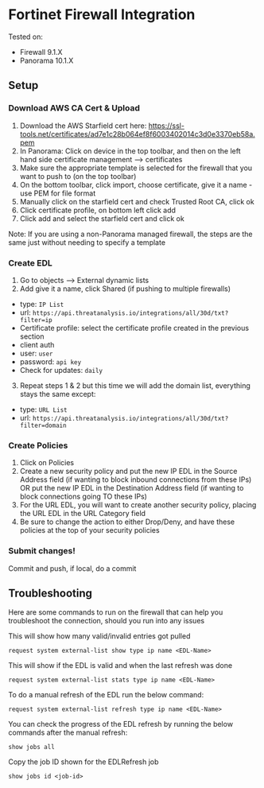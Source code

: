 # Fortinet Firewall Integration

Tested on:
- Firewall 9.1.X
- Panorama 10.1.X

## Setup

### Download AWS CA Cert & Upload

1. Download the AWS Starfield cert here: https://ssl-tools.net/certificates/ad7e1c28b064ef8f6003402014c3d0e3370eb58a.pem
2. In Panorama: Click on device in the top toolbar, and then on the left hand side certificate management --> certificates
3. Make sure the appropriate template is selected for the firewall that you want to push to (on the top toolbar)
4. On the bottom toolbar, click import, choose certificate, give it a name - use PEM for file format
5. Manually click on the starfield cert and check Trusted Root CA, click ok
6. Click certificate profile, on bottom left click add
7. Click add and select the starfield cert and click ok

Note: If you are using a non-Panorama managed firewall, the steps are the same just without needing to specify a template

### Create EDL

1. Go to objects --> External dynamic lists
2. Add give it a name, click Shared (if pushing to multiple firewalls)
- type: `IP List` 
- url: `https://api.threatanalysis.io/integrations/all/30d/txt?filter=ip`
- Certificate profile: select the certificate profile created in the previous section
- client auth
- user: `user`
- password: `api key`
- Check for updates: `daily`
3. Repeat steps 1 & 2 but this time we will add the domain list, everything stays the same except:
- type: `URL List`
- url: `https://api.threatanalysis.io/integrations/all/30d/txt?filter=domain`

### Create Policies

1. Click on Policies
2. Create a new security policy and put the new IP EDL in the Source Address field (if wanting to block inbound connections from these IPs) OR put the new IP EDL in the Destination Address field (if wanting to block connections going TO these IPs)
3. For the URL EDL, you will want to create another security policy, placing the URL EDL in the URL Category field
4. Be sure to change the action to either Drop/Deny, and have these policies at the top of your security policies


### Submit changes!

Commit and push, if local, do a commit

## Troubleshooting

Here are some commands to run on the firewall that can help you troubleshoot the connection, should you run into any issues

This will show how many valid/invalid entries got pulled

```
request system external-list show type ip name <EDL-Name>
```
This will show if the EDL is valid and when the last refresh was done   

```
request system external-list stats type ip name <EDL-Name>
```


To do a manual refresh of the EDL run the below command:
```
request system external-list refresh type ip name <EDL-Name>
```

You can check the progress of the EDL refresh by running the below commands after the manual refresh:
```
show jobs all
```
Copy the job ID shown for the EDLRefresh job
```
show jobs id <job-id>
```
